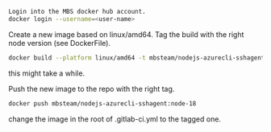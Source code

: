 ```bash
Login into the MBS docker hub account.   
docker login --username=<user-name>
```

Create a new image based on linux/amd64. 
Tag the build with the right node version (see DockerFile).  
```bash
docker build --platform linux/amd64 -t mbsteam/nodejs-azurecli-sshagent:node-18 .
```
this might take a while.  

Push the new image to the repo with the right tag.  
```bash
docker push mbsteam/nodejs-azurecli-sshagent:node-18
```

change the image in the root of .gitlab-ci.yml to the tagged one.   
